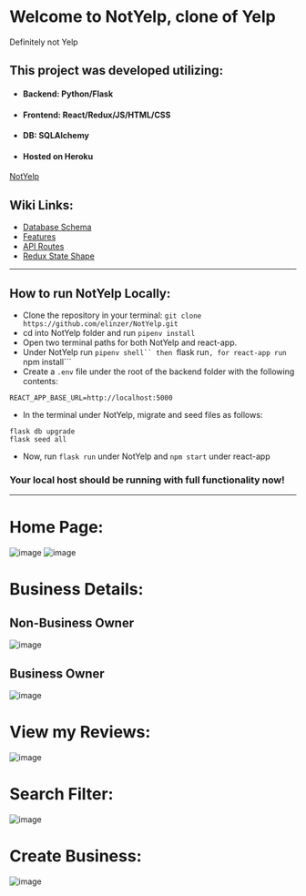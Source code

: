 # Welcome to NotYelp, clone of Yelp
Definitely not Yelp

## This project was developed utilizing:

* ####  Backend: Python/Flask

* #### Frontend: React/Redux/JS/HTML/CSS

* #### DB: SQLAlchemy

* ####  Hosted on Heroku
[NotYelp](https://notyelp.herokuapp.com/)

## Wiki Links:

* [Database Schema](https://github.com/elinzer/NotYelp/wiki/DB-Schema)
* [Features](https://github.com/elinzer/NotYelp/wiki/User-Stories)
* [API Routes](https://github.com/elinzer/NotYelp/wiki/API-Routes)
* [Redux State Shape](https://github.com/elinzer/NotYelp/wiki/Redux-State-Shape)

***

## How to run NotYelp Locally:
* Clone the repository in your terminal: ```git clone https://github.com/elinzer/NotYelp.git```
* cd into NotYelp folder and run ```pipenv install```
* Open two terminal paths for both NotYelp and react-app.
* Under NotYelp run ```pipenv shell`` then ```flask run```, for react-app run ```npm install```
* Create a ```.env``` file under the root of the backend folder with the following contents:
```
REACT_APP_BASE_URL=http://localhost:5000
```
* In the terminal under NotYelp, migrate and seed files as follows:
```
flask db upgrade
flask seed all
```
* Now, run ```flask run``` under NotYelp and ```npm start``` under react-app

### Your local host should be running with full functionality now!

***

# Home Page:
![image](https://user-images.githubusercontent.com/101891232/191639887-0100d4ac-3dbd-4e54-ba63-d107664ea40a.png)
![image](https://user-images.githubusercontent.com/101891232/191639912-14ddad2d-8267-4b10-8370-0fccb5ea4d21.png)

# Business Details:
## Non-Business Owner
![image](https://user-images.githubusercontent.com/101891232/191640001-b443ecd2-625d-4584-ae60-1c8f2a3fa0c0.png)
## Business Owner
![image](https://user-images.githubusercontent.com/101891232/191640263-2cd34a60-528e-41f8-947e-432fd80ee41a.png)


# View my Reviews:
![image](https://user-images.githubusercontent.com/101891232/191640054-9a5859c0-dfb0-4165-8b93-a5b0f39810ce.png)

# Search Filter:
![image](https://user-images.githubusercontent.com/101891232/191640089-a0a2ef0d-c1af-4597-89fb-b35f1403c4b3.png)

# Create Business:
![image](https://user-images.githubusercontent.com/101891232/191640167-84c5a14a-bbc2-46ad-b363-fc7d034fdf4c.png)
